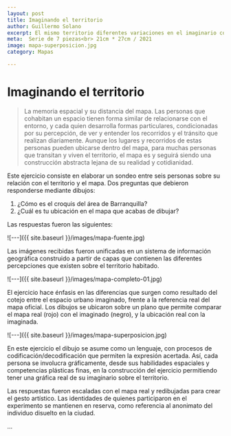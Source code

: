 ```yaml
---
layout: post
title: Imaginando el territorio
author: Guillermo Solano
excerpt: El mismo territorio diferentes variaciones en el imaginario colectivo.
meta:  Serie de 7 piezas<br> 21cm * 27cm / 2021
image: mapa-superposicion.jpg
category: Mapas

---
```


# Imaginando el territorio

> La memoria espacial y su distancia del mapa. Las personas que cohabitan un espacio tienen forma similar de relacionarse con el entorno, y cada quien desarrolla formas particulares, condicionadas por su percepción, de ver y entender los recorridos y el tránsito que realizan diariamente. Aunque los lugares y recorridos de estas personas pueden ubicarse dentro del mapa, para muchas personas que transitan y viven el territorio, el mapa es y seguirá siendo una construcción abstracta lejana de su realidad y cotidianidad.

Este ejercicio consiste en elaborar un sondeo entre seis personas sobre su relación con el territorio y el mapa. Dos preguntas que debieron responderse mediante dibujos:

1. ¿Cómo es el croquis del área de Barranquilla?<br>
2. ¿Cuál es tu ubicación en el mapa que acabas de dibujar?

Las respuestas fueron las siguientes:

![---]({{ site.baseurl }}/images/mapa-fuente.jpg)


Las imágenes recibidas fueron unificadas en un sistema de información geográfica construido a partir de capas que contienen las diferentes percepciones que existen sobre el territorio habitado.

![---]({{ site.baseurl }}/images/mapa-completo-01.jpg)

El ejercicio hace énfasis en las diferencias que surgen como resultado del cotejo entre el espacio urbano imaginado, frente a la referencia real del mapa oficial. Los dibujos se ubicaron sobre un plano que permite comparar el mapa real (rojo) con el imaginado (negro), y la ubicación real con la imaginada.

![---]({{ site.baseurl }}/images/mapa-superposicion.jpg)

En este ejercicio el dibujo se asume como un lenguaje, con procesos de codificación/decodificación que permiten la expresión acertada. Así, cada persona se involucra gráficamente, desde sus habilidades espaciales y competencias plásticas finas, en la construcción del ejercicio permitiendo tener una gráfica real de su imaginario sobre el territorio.

Las respuestas fueron escaladas con el mapa real y redibujadas para crear el gesto artístico. Las identidades de quienes participaron en el experimento se mantienen en reserva, como referencia al anonimato del individuo disuelto en la ciudad.

…
